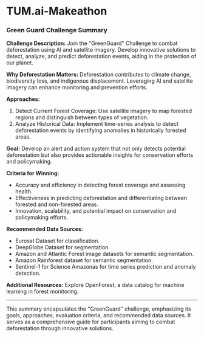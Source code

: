 # TUM.ai-Makeathon

### Green Guard Challenge Summary

**Challenge Description:**
Join the "GreenGuard" Challenge to combat deforestation using AI and satellite imagery. Develop innovative solutions to detect, analyze, and predict deforestation events, aiding in the protection of our planet.

**Why Deforestation Matters:**
Deforestation contributes to climate change, biodiversity loss, and indigenous displacement. Leveraging AI and satellite imagery can enhance monitoring and prevention efforts.

**Approaches:**
1. Detect Current Forest Coverage: Use satellite imagery to map forested regions and distinguish between types of vegetation.
2. Analyze Historical Data: Implement time-series analysis to detect deforestation events by identifying anomalies in historically forested areas.

**Goal:**
Develop an alert and action system that not only detects potential deforestation but also provides actionable insights for conservation efforts and policymaking.

**Criteria for Winning:**
- Accuracy and efficiency in detecting forest coverage and assessing health.
- Effectiveness in predicting deforestation and differentiating between forested and non-forested areas.
- Innovation, scalability, and potential impact on conservation and policymaking efforts.

**Recommended Data Sources:**
- Eurosat Dataset for classification.
- DeepGlobe Dataset for segmentation.
- Amazon and Atlantic Forest image datasets for semantic segmentation.
- Amazon Rainforest dataset for semantic segmentation.
- Sentinel-1 for Science Amazonas for time series prediction and anomaly detection.

**Additional Resources:**
Explore OpenForest, a data catalog for machine learning in forest monitoring.

---

This summary encapsulates the "GreenGuard" challenge, emphasizing its goals, approaches, evaluation criteria, and recommended data sources. It serves as a comprehensive guide for participants aiming to combat deforestation through innovative solutions.
